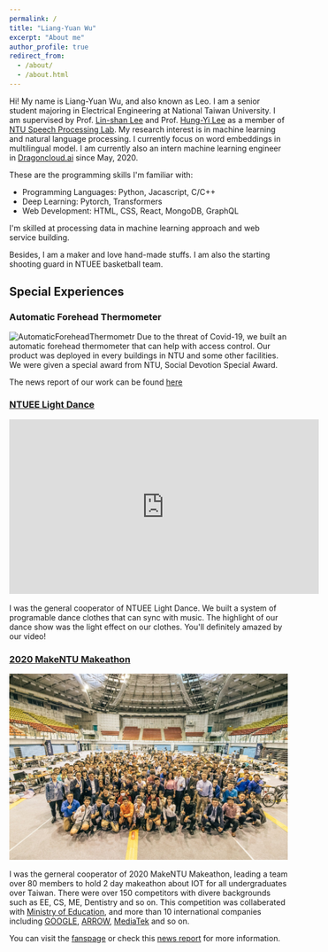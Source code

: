 ```yaml
---
permalink: /
title: "Liang-Yuan Wu"
excerpt: "About me"
author_profile: true
redirect_from: 
  - /about/
  - /about.html
---
```


Hi! My name is Liang-Yuan Wu, and also known as Leo. I am a senior student majoring in Electrical Engineering at National Taiwan University. I am supervised by Prof. [Lin-shan Lee](http://speech.ee.ntu.edu.tw/~tlkagk/) and Prof. [Hung-Yi Lee](http://speech.ee.ntu.edu.tw/previous_version/lslNew.htm) as a member of [NTU Speech Processing Lab](http://speech.ee.ntu.edu.tw/). My research interest is in machine learning and natural language processing. I currently focus on word embeddings in multilingual model. I am currently also an intern machine learning engineer in [Dragoncloud.ai](http://www.abc123.ai) since May, 2020.

These are the programming skills I'm familiar with:

+ Programming Languages: Python, Jacascript, C/C++
+ Deep Learning: Pytorch, Transformers
+ Web Development: HTML, CSS, React, MongoDB, GraphQL

I'm skilled at processing data in machine learning approach and web service building.

Besides, I am a maker and love hand-made stuffs. I am also the starting shooting guard in NTUEE basketball team.

## Special Experiences

### Automatic Forehead Thermometer

![AutomaticForeheadThermometr](/images/aft.jpg)
Due to the threat of Covid-19, we built an automatic forehead thermometer that can help with access control. Our product was deployed in every buildings in NTU and some other facilities. We were given a special award from NTU, Social Devotion Special Award.

The news report of our work can be found [here](https://flipedu.parenting.com.tw/article/6004)

### [NTUEE Light Dance](https://www.youtube.com/watch?v=OTdngU70CHo)

<iframe width="560" height="315" src="https://www.youtube.com/embed/OTdngU70CHo" frameborder="0" allow="accelerometer; autoplay; clipboard-write; encrypted-media; gyroscope; picture-in-picture" allowfullscreen></iframe>

I was the general cooperator of NTUEE Light Dance. We built a system of programable dance clothes that can sync with music. The highlight of our dance show was the light effect on our clothes. You'll definitely amazed by our video!

### [2020 MakeNTU Makeathon](https://make.ntuee.org)

![MakeNTU](/images/makentu.jpg)

I was the gerneral cooperator of 2020 MakeNTU Makeathon, leading a team over 80 members to hold 2 day makeathon about IOT for all undergraduates over Taiwan. There were over 150 competitors with divere backgrounds such as EE, CS, ME, Dentistry and so on. This competition was collaberated with [Ministry of Education](https://english.moe.gov.tw/mp-1.html), and more than 10 international companies including [GOOGLE](https://about.google), [ARROW](https://www.arrow.com), [MediaTek](https://www.mediatek.com) and so on.

You can visit the [fanspage](https://www.facebook.com/makentu.ntuee) or check this [news report](https://udn.com/news/story/6928/4927267) for more information.

